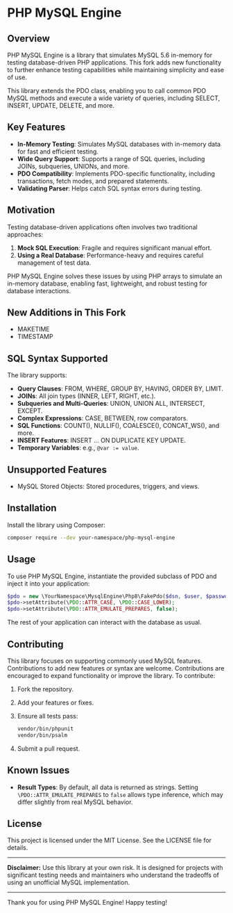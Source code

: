 # PHP MySQL Engine

## Overview
PHP MySQL Engine is a library that simulates MySQL 5.6 in-memory for testing database-driven PHP applications. This fork adds new functionality to further enhance testing capabilities while maintaining simplicity and ease of use.

This library extends the PDO class, enabling you to call common PDO MySQL methods and execute a wide variety of queries, including SELECT, INSERT, UPDATE, DELETE, and more.

## Key Features
- **In-Memory Testing**: Simulates MySQL databases with in-memory data for fast and efficient testing.
- **Wide Query Support**: Supports a range of SQL queries, including JOINs, subqueries, UNIONs, and more.
- **PDO Compatibility**: Implements PDO-specific functionality, including transactions, fetch modes, and prepared statements.
- **Validating Parser**: Helps catch SQL syntax errors during testing.

## Motivation
Testing database-driven applications often involves two traditional approaches:

1. **Mock SQL Execution**: Fragile and requires significant manual effort.
2. **Using a Real Database**: Performance-heavy and requires careful management of test data.

PHP MySQL Engine solves these issues by using PHP arrays to simulate an in-memory database, enabling fast, lightweight, and robust testing for database interactions.

## New Additions in This Fork
- MAKETIME
- TIMESTAMP

## SQL Syntax Supported
The library supports:
- **Query Clauses**: FROM, WHERE, GROUP BY, HAVING, ORDER BY, LIMIT.
- **JOINs**: All join types (INNER, LEFT, RIGHT, etc.).
- **Subqueries and Multi-Queries**: UNION, UNION ALL, INTERSECT, EXCEPT.
- **Complex Expressions**: CASE, BETWEEN, row comparators.
- **SQL Functions**: COUNT(), NULLIF(), COALESCE(), CONCAT_WS(), and more.
- **INSERT Features**: INSERT ... ON DUPLICATE KEY UPDATE.
- **Temporary Variables**: e.g., `@var := value`.

## Unsupported Features
- MySQL Stored Objects: Stored procedures, triggers, and views.

## Installation
Install the library using Composer:

```bash
composer require --dev your-namespace/php-mysql-engine
```

## Usage
To use PHP MySQL Engine, instantiate the provided subclass of PDO and inject it into your application:

```php
$pdo = new \YourNamespace\MysqlEngine\Php8\FakePdo($dsn, $user, $password);
$pdo->setAttribute(\PDO::ATTR_CASE, \PDO::CASE_LOWER);
$pdo->setAttribute(\PDO::ATTR_EMULATE_PREPARES, false);
```

The rest of your application can interact with the database as usual.

## Contributing
This library focuses on supporting commonly used MySQL features. Contributions to add new features or syntax are welcome.
Contributions are encouraged to expand functionality or improve the library. To contribute:

1. Fork the repository.
2. Add your features or fixes.
3. Ensure all tests pass:

    ```bash
    vendor/bin/phpunit
    vendor/bin/psalm
    ```
4. Submit a pull request.

## Known Issues
- **Result Types**: By default, all data is returned as strings. Setting `\PDO::ATTR_EMULATE_PREPARES` to `false` allows type inference, which may differ slightly from real MySQL behavior.

## License
This project is licensed under the MIT License. See the LICENSE file for details.

---

**Disclaimer:** Use this library at your own risk. It is designed for projects with significant testing needs and maintainers who understand the tradeoffs of using an unofficial MySQL implementation.

---

Thank you for using PHP MySQL Engine! Happy testing!
